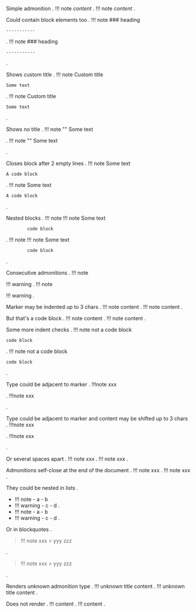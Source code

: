 
Simple admonition
.
!!! note
    *content*
.
!!! note
    *content*
.


Could contain block elements too
.
!!! note
    ### heading

    -----------

.
!!! note
    ### heading

    -----------

.


Shows custom title
.
!!! note Custom title

    Some text

.
!!! note Custom title

    Some text

.


Shows no title
.
!!! note ""
    Some text

.
!!! note ""
    Some text

.


Closes block after 2 empty lines
.
!!! note
    Some text


    A code block
.
!!! note
    Some text


    A code block
.


Nested blocks
.
!!! note
    !!! note
        Some text

            code block
.
!!! note
    !!! note
        Some text

            code block
.


Consecutive admonitions
.
!!! note

!!! warning
.
!!! note

!!! warning
.


Marker may be indented up to 3 chars
.
   !!! note
       content
.
   !!! note
       content
.


But that's a code block
.
    !!! note
        content
.
    !!! note
        content
.


Some more indent checks
.
  !!! note
   not a code block

    code block
.
  !!! note
   not a code block

    code block
.


Type could be adjacent to marker
.
!!!note
   xxx

.
!!!note
   xxx

.


Type could be adjacent to marker and content may be shifted up to 3 chars
.
!!!note
      xxx

.
!!!note
      xxx

.


Or several spaces apart
.
!!!     note
        xxx
.
!!!     note
        xxx
.


Admonitions self-close at the end of the document
.
!!! note
    xxx
.
!!! note
    xxx
.


They could be nested in lists
.
- !!! note
      - a
      - b
- !!! warning
      - c
      - d
.
- !!! note
      - a
      - b
- !!! warning
      - c
      - d
.


Or in blockquotes
.
> !!! note
>     xxx
>     > yyy
>     zzz
>
.
> !!! note
>     xxx
>     > yyy
>     zzz
>
.


Renders unknown admonition type
.
!!! unknown title
    content
.
!!! unknown title
    content
.


Does not render
.
!!!
    content
.
!!!
    content
.
